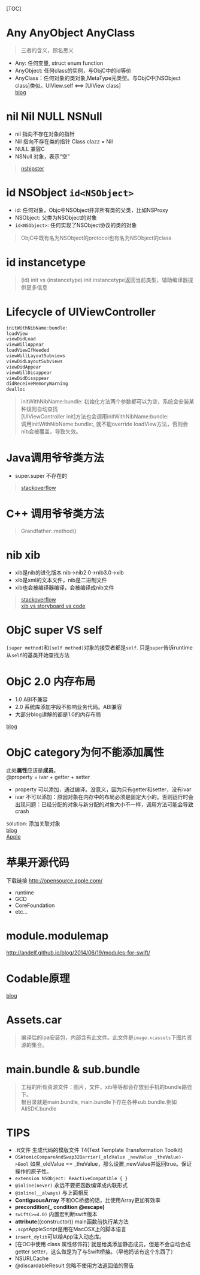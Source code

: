 [TOC]

# Any AnyObject AnyClass  
> 三者的含义，顾名思义
- Any: 任何变量, struct enum function
- AnyObject: 任何class的实例，与ObjC中的id等价
- AnyClass：任何对象的类对象,MetaType元类型。与ObjC中[NSObject class]类似。UIView.self <==> [UIView class]  
[blog](http://swifter.tips/self-anyclass/)

# nil Nil NULL NSNull
- nil 指向不存在对象的指针
- Nil 指向不存在类的指针 Class clazz = Nil
- NULL 兼容C
- NSNull 对象，表示“空”
> [nshipster](https://nshipster.cn/nil/)

# id NSObject `id<NSObject>`
- id: 任何对象，Objc中NSObject并非所有类的父类，比如NSProxy
- NSObject: 父类为NSObject的对象
- `id<NSObject>`: 任何实现了NSObject协议的类的对象  
> ObjC中既有名为NSObject的protocol也有名为NSObject的class 

# id instancetype
> (id) init vs (instancetype) init
instancetype返回当前类型，辅助编译器提供更多信息


# Lifecycle of UIViewController
```swift
initWithNibName:bundle:
loadView
viewDidLoad
viewWillAppear
loadViewIfNeeded
viewWillLayoutSubviews
viewDidLayoutSubviews
viewDidAppear
viewWillDisappear
viewDidDisappear
didReceiveMemoryWarning
dealloc
```   
> initWithNibName:bundle: 初始化方法两个参数都可以为空，系统会安装某种规则自动查找  
[UIViewController init]方法也会调用initWithNibName:bundle:  
调用initWithNibName:bundle:, 就不能override  loadView方法，否则会nib会被覆盖，导致失效。

# Java调用爷爷类方法
- super.super 不存在的
> [stackoverflow](https://stackoverflow.com/questions/586363/why-is-super-super-method-not-allowed-in-java)

# C++ 调用爷爷类方法
> Grandfather::method()

# nib xib
- xib是nib的进化版本 nib->nib2.0->nib3.0->xib
- xib是xml的文本文件，nib是二进制文件
- xib也会被编译器编译，会被编译成nib文件  
> [stackoverflow](https://stackoverflow.com/questions/3726400/what-is-the-difference-between-nib-and-xib-interface-builder-file-formats)  
[xib vs storyboard vs code](https://onevcat.com/2013/12/code-vs-xib-vs-storyboard/)  

# ObjC super VS self
`[super method]`和`[self method]`对象的接受者都是`self`.
只是`super`告诉runtime从`self`的基类开始查找方法

# ObjC 2.0 内存布局 
- 1.0 ABI不兼容  
- 2.0 系统库添加字段不影响业务代码。ABI兼容  
- 大部分blog讲解的都是1.0的内存布局

[blog](http://quotation.github.io/objc/2015/05/21/objc-runtime-ivar-access.html) 

# ObjC category为何不能添加属性
此处**属性**应该是**成员**。  
@property = ivar + getter + setter  
- property 可以添加，通过编译。没意义，因为只有getter和setter，没有ivar
- ivar 不可以添加：原因对象在内存中的布局必须是固定大小的。否则运行时会出现问题：已经分配的对象与新分配的对象大小不一样，调用方法可能会导致crash  

solution: 添加关联对象  
[blog](http://quotation.github.io/objc/2015/05/21/objc-runtime-ivar-access.html)  
[Apple](https://developer.apple.com/documentation/objectivec/objective-c_runtime)

# 苹果开源代码
下载链接 http://opensource.apple.com/  
- runtime
- GCD
- CoreFoundation
- etc...

# module.modulemap
http://andelf.github.io/blog/2014/06/19/modules-for-swift/

# Codable原理  
[blog](https://techblog.toutiao.com/2017/07/05/session212/)

# Assets.car
> 编译后的ipa安装包，内部含有此文件。此文件是`image.xcassets`下图片资源的集合。

# main.bundle & sub.bundle
> 工程的所有资源文件：图片，文件，xib等等都会存放到手机的bundle路径下。  
根目录就是main.bundle, main.bundle下存在各种sub.bundle.例如AliSDK.bundle

# TIPS
- .tt文件 生成代码的模版文件 T4(Text Template Transformation Toolkit)
- `OSAtomicCompareAndSwap32Barrier(_oldValue _newValue _theValue)->Bool` 如果_oldValue == _theValue，那么设置_newValue并返回true。保证操作的原子性。
- `extension NSObject: ReactiveCompatible { }`
- `@inline(never)` 永远不要把函数编译成内联形式
- `@inline(__always)` 与上面相反
- **ContiguousArray** 不和OC桥接的话，比使用Array更加有效率
- **precondition(_ condition @escape)** 
- `swift(>=4.0)` 内置宏判断swift版本
- __attribute__((constructor)) main函数前执行某方法
- `.scpt`AppleScript是用在MacOSX上的脚本语言
- `insert_dylib`可以给App注入动态库。
- [在OC中使用 class 属性修饰符] 就是给类添加静态成员，但是不会自动合成getter setter，这么做是为了与Swift桥接。（早他妈该有这个东西了）
- NSURLCache
- @discardableResult 忽略不使用方法返回值的警告
